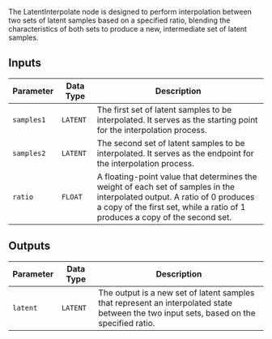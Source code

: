 
The LatentInterpolate node is designed to perform interpolation between two sets of latent samples based on a specified ratio, blending the characteristics of both sets to produce a new, intermediate set of latent samples.

## Inputs

| Parameter    | Data Type | Description |
|--------------|-------------|-------------|
| `samples1`   | `LATENT`    | The first set of latent samples to be interpolated. It serves as the starting point for the interpolation process. |
| `samples2`   | `LATENT`    | The second set of latent samples to be interpolated. It serves as the endpoint for the interpolation process. |
| `ratio`      | `FLOAT`     | A floating-point value that determines the weight of each set of samples in the interpolated output. A ratio of 0 produces a copy of the first set, while a ratio of 1 produces a copy of the second set. |

## Outputs

| Parameter | Data Type | Description |
|-----------|-------------|-------------|
| `latent`  | `LATENT`    | The output is a new set of latent samples that represent an interpolated state between the two input sets, based on the specified ratio. |

